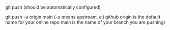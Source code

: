 git push 
(should be automatically configured)


git push -u origin main
(-u means upstream. e.i github
origin is the default name for your online repo
main is the name of your branch you are pushing)
